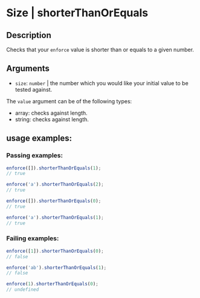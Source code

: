 # Size | shorterThanOrEquals

## Description
Checks that your `enforce` value is shorter than or equals to a given number.

## Arguments
* `size`: `number` | the number which you would like your initial value to be tested against.

The `value` argument can be of the following types:
* array: checks against length.
* string: checks against length.

## usage examples:

### Passing examples:
```js
enforce([]).shorterThanOrEquals(1);
// true
```

```js
enforce('a').shorterThanOrEquals(2);
// true
```

```js
enforce([]).shorterThanOrEquals(0);
// true
```

```js
enforce('a').shorterThanOrEquals(1);
// true
```

### Failing examples:
```js
enforce([1]).shorterThanOrEquals(0);
// false
```

```js
enforce('ab').shorterThanOrEquals(1);
// false
```

```js
enforce(1).shorterThanOrEquals(0);
// undefined
```